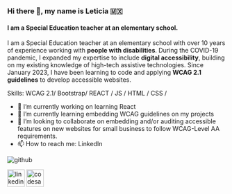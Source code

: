 ### Hi there 👋, my name is Leticia 🇲🇽
#### I am a **Special Education teacher** at an elementary school.


I am a Special Education teacher at an elementary school with over 10 years of experience working with **people with disabilities**. During the COVID-19 pandemic, I expanded my expertise to include **digital accessibility**, building on my existing knowledge of high-tech assistive technologies. Since January 2023, I have been learning to code and applying **WCAG 2.1 guidelines** to develop accessible websites.

Skills: WCAG 2.1/ Bootstrap/ REACT / JS / HTML / CSS /

- 🔭 I’m currently working on learning React 
- 🌱 I’m currently learning embedding WCAG guidelines on my projects 
- 👯 I’m looking to collaborate on embedding and/or auditing accessible features on new websites for small business to follow WCAG-Level AA requirements.  
- 📫 How to reach me: LinkedIn 


![github](/images/icon.png)

[<img src='https://cdn.jsdelivr.net/npm/simple-icons@3.0.1/icons/linkedin.svg' alt='linkedin' height='40'>](https://www.linkedin.com/in/leticia-gomez/)  [<img src='https://cdn.jsdelivr.net/npm/simple-icons@3.0.1/icons/codesandbox.svg' alt='codesandbox' height='40'>](https://codesandbox.io/u/lggomex18)  

<!---
lggomez18/lggomez18 is a ✨ special ✨ repository because its `README.md` (this file) appears on your GitHub profile.
You can click the Preview link to take a look at your changes.
--->
